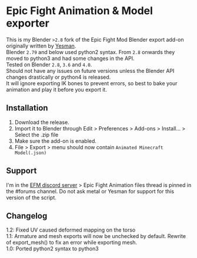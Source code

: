 # Epic Fight Animation & Model exporter
This is my Blender `>2.8` fork of the Epic Fight Mod Blender export add-on originally written by [Yesman](https://github.com/Yesssssman).     
Blender `2.79` and below used python2 syntax. From `2.8` onwards they moved to python3 and had some changes in the API.      
Tested on Blender `2.8`, `3.6` and `4.0`.   
Should not have any issues on future versions unless the Blender API changes drastically or python4 is released.  
It will ignore exporting IK bones to prevent errors, so best to bake your animation and play it before you export it.

## Installation
1. Download the release.
2. Import it to Blender through Edit > Preferences > Add-ons > Install... > Select the .zip file
3. Make sure the add-on is enabled.
4. File > Export > menu should now contain `Animated Minecraft Model(.json)`

## Support
I'm in the [EFM discord server](https://discord.com/invite/NbAJwj8RHg) > Epic Fight Animation files thread is pinned in the #forums channel. Do not ask metal or Yesman for support for this version of the script. 

## Changelog
1.2: Fixed UV caused deformed mapping on the torso   
1.1: Armature and mesh exports will now be unchecked by default. Rewrite of export_mesh() to fix an error while exporting mesh.     
1.0: Ported python2 syntax to python3  
